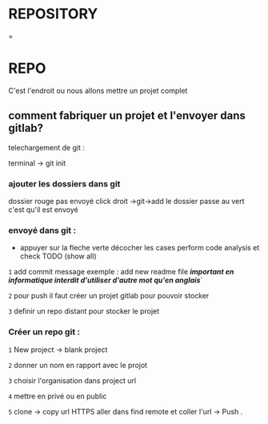 # REPOSITORY

=

# REPO

C'est l'endroit ou nous allons mettre un projet complet 

## comment fabriquer un projet et l'envoyer dans gitlab?
telechargement de git :

terminal -> git init 

### ajouter les dossiers dans git 
dossier rouge pas envoyé click droit ->git->add 
le dossier passe au vert c'est qu'il est envoyé 

### envoyé dans git :
 + appuyer sur la fleche verte
décocher les cases perform code analysis et check TODO (show all)

`1` add commit message exemple : add new readme file <strong><em>important en informatique interdit d'utiliser d'autre mot qu'en anglais</em></strong>`

`2` pour push il faut créer un projet gitlab pour pouvoir stocker

`3` definir un repo distant pour stocker le projet

### Créer un repo git :

`1` New project -> blank project  

`2` donner un nom en rapport avec le projot 

`3` choisir l'organisation dans project url

`4` mettre en privé ou en public 

`5` clone -> copy url HTTPS aller dans find remote et coller l'url -> Push
.